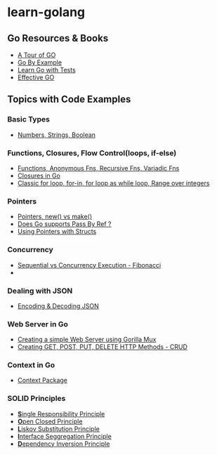 # learn-golang

## Go Resources & Books

- [A Tour of GO][def8]
- [Go By Example][def9]
- [Learn Go with Tests][def10]
- [Effective GO][def11]

## Topics with Code Examples

### Basic Types

- [Numbers, Strings, Boolean][def3]

### Functions, Closures, Flow Control(loops, if-else)

- [Functions, Anonymous Fns, Recursive Fns, Variadic Fns][def2]
- [Closures in Go][def]
- [Classic for loop, for-in, for loop as while loop, Range over integers][def15]

### Pointers

- [Pointers, new() vs make()][def12]
- [Does Go supports Pass By Ref ?][def14]
- [Using Pointers with Structs][def13]

### Concurrency

- [Sequential vs Concurrency Execution - Fibonacci][def4]
-

### Dealing with JSON

- [Encoding & Decoding JSON][def5]

### Web Server in Go

- [Creating a simple Web Server using Gorilla Mux][def6]
- [Creating GET, POST, PUT, DELETE HTTP Methods - CRUD][def7]

### Context in Go

- [Context Package](basics/12Context/)

### SOLID Principles

- [**S**ingle Responsibility Principle](SOLID-Principles)
- [**O**pen Closed Principle](SOLID-Principles)
- [**L**iskov Substitution Principle](SOLID-Principles)
- [**I**nterface Seggregation Principle](SOLID-Principles)
- [**D**ependency Inversion Principle](SOLID-Principles)

[def]: basics/03Closures
[def2]: basics/01Functions/functions.go
[def3]: basics/00DataTypes/datatypes.go
[def4]: basics/10Concurrency/04ConcurrencyParallelism/con_vs_parallel.go
[def5]: advanced/00-json/json.go
[def6]: advanced/01-simple-web-server/web_server.go
[def7]: advanced/02-go-mux-pro
[def8]: https://go.dev/tour/welcome/1
[def9]: https://gobyexample.com
[def10]: https://quii.gitbook.io/learn-go-with-tests
[def11]: https://go.dev/doc/effective_go
[def12]: basics/08Pointers/pointers_with_struct.go
[def13]: basics/08Pointers/pointers_with_struct.go
[def14]: basics/08Pointers/pass_by_val_vs_ref.go
[def15]: basics/01FunctionsAndFlowControl/flow_control.go
